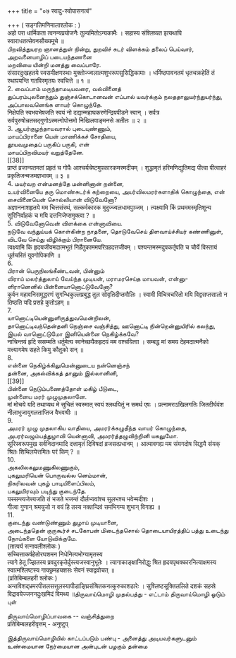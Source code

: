 +++
title = "०७ स्वादु-स्वोपासनत्वं"

+++
( सङ्गतिमणिमालाश्लोक : )   
अहो परा धार्मिकता त्वनन्यप्रयोजनैः तुल्यमितोऽन्यकामैः । सहास्य संश्लिष्यत इत्यथापि स्वाराधतत्सेवनसौख्यमूचे ॥   
பிறவித்துயரற ஞானத்துள் நின்று, துறவிச் சுடர் விளக்கம் தலைப் பெய்வார்,   
அறவனையாழிப் படையந்தணனை   
மறவியை யின்றி மனத்து வைப்பாரே.   
संसारदुःखहतये स्वसमीक्षणस्थाः मुक्तोज्ज्वलात्मशुभरूपसुसिद्धिकामाः । धर्मिष्ठपावनतमं धृतचक्रहेतिं तं स्थापयन्ति गतविस्मृतयः स्वचित्ते ॥ १ ॥   
2. வைப்பாம் மருந்தாமடியவரை, வல்வினைத்   
துப்பரம்புலனைந்தும் துஞ்சக்கொடானவன் எப்பால் யவர்க்கும் நலததாலுயர்ந்துயர்ந்து, அப்பாலவனெங்க ளாயர் கொழுந்தே.   
निक्षेपति स्वभवभेषजति स्वयं नो दद्यान्महाघकरणेन्द्रियपीडने स्वान् । सर्वत्र सर्वपुरुषोन्नतसद्गुणोऽस्मत्गोपोत्तमो निखिलवाङ्मनसे अतीतः ॥ २ ॥   
3. ஆயர்குழந்தாயவரால் புடையுண்ணும்,   
மாயப்பிரானை யென் மாணிக்கச் சோதியை,   
தூயவமுதைப் பருகிப் பருகி, என்   
மாயப்பிறவிமயர் வறுத்தேனே.   
[[38]]  
प्राप्तं व्रजान्यतमतां प्रहृतं च गोपैः आश्चर्यचेष्टमुपकारकमस्मदीयम् । शुद्धामृतं हरिमणिद्युतिमद्य पीत्वा पीत्वाहरं प्रकृतिजन्मजमज्ञभावम् ॥ ३ ॥   
4. மயர்வற என்மனத்தே மன்னினான் றன்னை,   
உயர்வினையே தரு மொண்சுடர்க் கற்றையை, அயர்விலமரர்களாதிக் கொழுந்தை, என்   
சைவினையென் சொல்லியான் விடுவேனோ?   
अज्ञाननाशहृतये मम चित्तसंस्थं, सत्कर्मकारक मुदुज्ज्वलधामपुञ्जम् । त्यक्ष्यामि किं प्रथममस्मृतिशून्य सूरिनिर्वाहकं च मयि दत्तनिजेप्समुक्त्वा ? ॥   
5. விடுவேனோவென் விளக்கை என்னாவியை.   
நடுவே வந்துய்யக் கொள்கின்ற நாதனை, தொடுவேசெய் திளவாய்ச்சியர் கண்ணினுள், விடவே செய்து விழிக்கும் பிரானையே.   
त्वक्ष्यामि कि हृदयजीवमदात्मभूतं निर्हेतुकाममपरिग्रहदत्तजीवम् । पश्यन्तमस्मदुपकर्तृपति च चौर्ये विस्तायं धूर्तचरितं युवगोपिकाणि ॥   
6.   
பிரான் பெருநிலங்கீண்டவன், பின்னும்   
விராய் மலர்த்துலாய் வேய்ந்த முடியன், மராமரசெய்த மாயவன், என்னு-   
ளிரானெனில் பின்னையானொட்டுவேனோ?   
कुर्वन महावनिसमुद्धरणं सुगन्धिकुल्लप्रबुद्ध तुल सोवृतिदीप्तमौलिः । स्वामी विचित्रचरितो मयि विद्वसप्तसालो न तिष्ठति यदि प्रसहे कुतोऽहम् ॥   
7.   
யானொட்டியென்னுளிருத்துவமென்றிலன்,   
தானொட்டிவந்தென்தனி நெஞ்சை வஞ்சித்து, ஊனொட்டி நின்றென்னுயிரில் கலந்து, இயல் வானொட்டுமோ இனியென்னை நெகிழ்க்கவே?   
नाचिन्तयं हृदि ससम्मति धर्तुमेत्य स्वनेच्छयैकहृदयं मम वश्चयित्वा । सम्बद्ध मां समय देहमदात्मनैको मत्त्यागमेष सहते किमु कौतुको सन् ॥   
8.   
என்னை நெகிழ்க்கிலுமென்னுடைய நன்னெஞ்சந்   
தன்னை, அகல்விக்கத் தானும் இல்லானினி,   
[[39]]  
பின்னை நெடும்பணைத்தோள் மகிழ் பீடுடை,   
முன்னைய மரர் முழுமுதலானே.   
मां मोचये यदि तथाप्यथ मे सुचितं स्वस्मात् स्वयं श्लथयितुं न समर्थ एषः । प्रत्नामराऽखिलगतिः जितदीर्घवंश नीलाभुजायुगलताप्तिज वैभवश्रीः ॥   
9.   
அமரர் முழு முதலாகிய வாதியை, அமரர்க்கழுதீந்த வாயர் கொழுந்தை, அபரர்வழும்பத்துழாவி யென்னாவி, அமரர்த்தழுவிற்றினி யகலுமோ.   
सूरिस्वरूपमुख सर्वनिदानमादि दत्तामृतं दिविषदां व्रजसत्प्रधानम् । आत्मावगह्य मम संयगदोष सिद्धयै संयक् श्रितः शिथिलयेत्तमितः परं किम् ? ॥   
10.   
அகலிலகலுமணுகிலணுகும்,   
புகலுமரியென் பொருவல்ல னெம்மான்,   
நிகரிலவன் புகழ் பாடியிளைப்பிலம்,   
பகலுமிரவும் படிந்து குடைந்தே.   
यस्सन्त्यजेत्त्यजति तं भजते भजन्तं दौर्लभ्यवांश्च सुलभश्च भवेन्मदीशः ।   
गीत्वा गुणान् श्रमयुजो न वयं हि तस्य नक्तन्दिवं समभिगम्य शुभान् विगाह्य ॥   
11.   
குடைந்து வண்டுண்ணும் துழாய் முடியானை,   
அடைந்ததென் குருகூர்ச் சடகோபன் மிடைந்தசொல் தொடையாயிரத்திப் பத்து உடைந்து நோய்களை யோடுவிக்குமே.   
(तात्पर्य रत्नावलीश्लोकः )   
सच्चित्ताकर्षहेतोरघशमन निधेनित्यभोग्यामृतस्य   
त्यागे हेतू ज्झितस्य प्रवदुरकृतेर्दुस्त्यजस्वानुभूतेः । त्यागाकाङ्क्षानिरोद्धुः श्रित हृदयपृथक्कारनित्याक्षमस्य   
स्वात्मश्लिष्टस्य गायछ्रमहयशसः सेवनं स्वाद्ववोचत् ॥   
(प्रतिबिम्बलहरी श्लोकः )   
अन्तविशद्भ्रमरपीतलसत्तुलस्यापीडाङ्घ्रिसंश्रितकनत्कुरुकाशठारेः । सुश्लिष्टसूक्तिललिते दशकं सहस्रे विद्रावयेज्जननदुःखमिदं विमथ्य ॥திருவாய்மொழி முதல்பத்து - எட்டாம் திருவாய்மொழி ஓடும் புள்   

திருவாய்மொழிப்பாவகை -- வஞ்சித்துறை   
प्रतिबिम्बलहरीवृत्तम् - अनुष्टुप्   

இத்திருவாய்மொழியில் காட்டப்படும் பண்பு - அனைத்து அடியவர்களுடனும் உண்மையான நேர்மையான அன்புடன் பழகும் தன்மை   